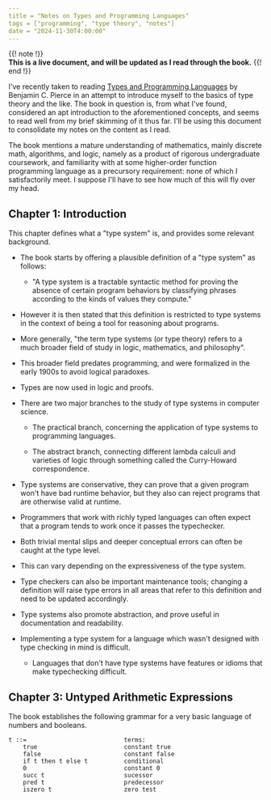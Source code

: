 ```yaml
---
title = "Notes on Types and Programming Languages"
tags = ["programming", "type theory", "notes"]
date = "2024-11-30T4:00:00"
---
```


{{! note !}}  
**This is a live document, and will be updated as I read through the book.**
{{! end !}}


I've recently taken to reading [Types and Programming Languages](https://www.cis.upenn.edu/~bcpierce/tapl/) by Benjamin C. Pierce in an attempt to introduce myself to the basics of type theory and the like. The book in question is, from what I've found, considered an apt introduction to the aforementioned concepts, and seems to read well from my brief skimming of it thus far. I'll be using this document to consolidate my notes on the content as I read. 

The book mentions a mature understanding of mathematics, mainly discrete math, algorithms, and logic, namely as a product of rigorous undergraduate coursework, and familiarity with at some higher-order function programming language as a precursory requirement: none of which I satisfactorily meet. I suppose I'll have to see how much of this will fly over my head.

## Chapter 1: Introduction

This chapter defines what a "type system" is, and provides some relevant background.

- The book starts by offering a plausible definition of a "type system" as follows:
  
  - "A type system is a tractable syntactic method for proving the absence of certain program
    behaviors by classifying phrases according to the kinds of values they compute."

- However it is then stated that this definition is restricted to type systems in the context of being a tool for reasoning about programs.

- More generally, "the term type systems (or type theory) refers to a much broader field of study in logic, mathematics, and philosophy".

- This broader field predates programming, and were formalized in the early 1900s to avoid logical paradoxes.

- Types are now used in logic and proofs.

- There are two major branches to the study of type systems in computer science.
  
  - The practical branch, concerning the application of type systems to programming languages.
  
  - The abstract branch, connecting different lambda calculi and varieties of logic through something called the Curry-Howard correspondence.

- Type systems are conservative, they can prove that a given program won't have bad runtime behavior, but they also can reject programs that are otherwise valid at runtime.

- Programmers that work with richly typed languages can often expect that a program tends to work once it passes the typechecker.

- Both trivial mental slips and deeper conceptual errors can often be caught at the type level.

- This can vary depending on the expressiveness of the type system.

- Type checkers can also be important maintenance tools; changing a definition will raise type errors in all areas that refer to this definition and need to be updated accordingly.

- Type systems also promote abstraction, and prove useful in documentation and readability.

- Implementing a type system for a language which wasn't designed with type checking in mind is difficult.
  
  - Languages that don't have type systems have features or idioms that make typechecking difficult.

## Chapter 3: Untyped Arithmetic Expressions

The book establishes the following grammar for a very basic language of numbers and booleans.

```bnf
t ::=                           terms:
    true                        constant true
    false                       constant false
    if t then t else t          conditional
    0                           constant 0
    succ t                      sucessor
    pred t                      predecessor
    iszero t                    zero test
```


